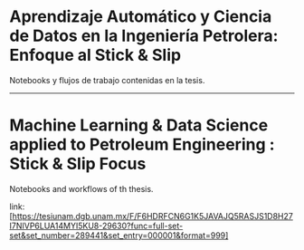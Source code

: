 # Aprendizaje Automático y Ciencia de Datos en la Ingeniería Petrolera: Enfoque al Stick & Slip
Notebooks y flujos de trabajo contenidas en la tesis.



______________

# Machine Learning & Data Science applied to Petroleum Engineering : Stick & Slip Focus
Notebooks and workflows of th thesis.




link:
[https://tesiunam.dgb.unam.mx/F/F6HDRFCN6G1K5JAVAJQ5RASJS1D8H27I7NIVP6LUA14MYI5KU8-29630?func=full-set-set&set_number=289441&set_entry=000001&format=999]
